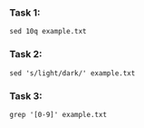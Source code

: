 ### Task 1:
`sed 10q example.txt`

### Task 2:
`sed 's/light/dark/' example.txt`

### Task 3:
`grep '[0-9]' example.txt`